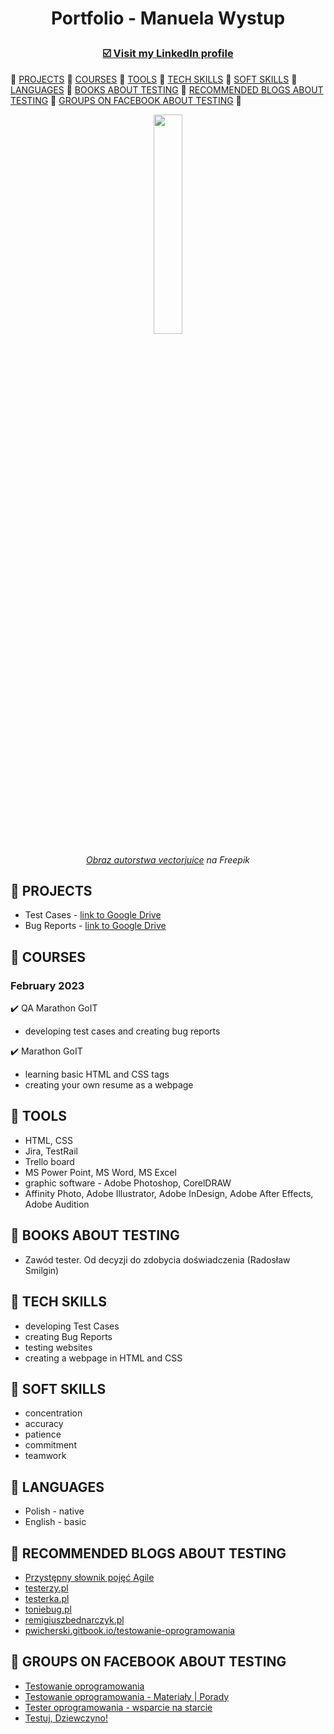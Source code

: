 # <p align="center">Portfolio - Manuela Wystup</p>

### <p align="center"><a href="https://www.linkedin.com/in/manuela-wystup/" target="_blank">☑️ Visit my <b>LinkedIn</b> profile</a></p>

🔹 [PROJECTS](#projects) 🔹 [COURSES](#courses) 🔹 [TOOLS](#tools) 🔹 [TECH SKILLS](#techskills) 🔹 [SOFT SKILLS](#softskills) 🔹 [LANGUAGES](#languages) 🔹 [BOOKS ABOUT TESTING](#books) 🔹 [RECOMMENDED BLOGS ABOUT TESTING](#blogs) 🔹 [GROUPS ON FACEBOOK ABOUT TESTING](#face) 🔹

<p align="center"><img src="https://img.freepik.com/darmowe-wektory/ilustracja-wektorowa-abstrakcyjne-pojecie-eksploracji-danych-badanie-danych-eksploracja-informacji-pozyskiwanie-hurtowni-informacji-technika-zbierania-znajdowanie-wzorcow-sztuczna-inteligencja-abstrakcyjna-metafora-uczenia-maszynowego_335657-2514.jpg?w=740&t=st=1681209043~exp=1681209643~hmac=74acbc0f4a9f5b161b12d70a2436b798c870e725e492761a8030148c1d72abc5" width="30%" height="30%"></p>

<i><p align="center"><a href="https://pl.freepik.com/darmowe-wektory/ilustracja-wektorowa-abstrakcyjne-pojecie-eksploracji-danych-badanie-danych-eksploracja-informacji-pozyskiwanie-hurtowni-informacji-technika-zbierania-znajdowanie-wzorcow-sztuczna-inteligencja-abstrakcyjna-metafora-uczenia-maszynowego_11669384.htm#from_view=detail_alsolike" target="_blank">Obraz autorstwa vectorjuice</a> na Freepik</p></i>

## 🔹 <a name="projects">PROJECTS</a>

* <a name="testcases">Test Cases - [link to Google Drive](https://drive.google.com/drive/folders/1uRpx4_OgXgrH7y2ioXnRnO88qZUV_jfE?usp=sharing)</a>
* <a name="bugreports">Bug Reports - [link to Google Drive](https://drive.google.com/drive/folders/1bXRDoh7Rx4Mj8fWwafv0iggPIZbc3sP8?usp=sharing)</a>

## 🔹 <a name="courses">COURSES</a>

### February 2023

✔️ QA Marathon GoIT
* developing test cases and creating bug reports

✔️ Marathon GoIT
* learning basic HTML and CSS tags
* creating your own resume as a webpage

## 🔹 <a name="tools">TOOLS</a>

* HTML, CSS
* Jira, TestRail
* Trello board
* MS Power Point, MS Word, MS Excel
* graphic software - Adobe Photoshop, CorelDRAW
* Affinity Photo, Adobe Illustrator, Adobe InDesign, Adobe After Effects, Adobe Audition

## 🔹 <a name="books">BOOKS ABOUT TESTING</a>

* Zawód tester. Od decyzji do zdobycia doświadczenia (Radosław Smilgin)

## 🔹 <a name="techskills">TECH SKILLS</a>

* developing Test Cases
* creating Bug Reports
* testing websites
* creating a webpage in HTML and CSS

## 🔹 <a name="softskills">SOFT SKILLS</a>

* concentration
* accuracy
* patience
* commitment
* teamwork

## 🔹 <a name="languages">LANGUAGES</a>

* Polish - native
* English - basic

## 🔹 <a name="blogs">RECOMMENDED BLOGS ABOUT TESTING</a>

* [Przystępny słownik pojęć Agile](https://sii.pl/blog/przystepny-slownik-pojec-agile/?category=zarzadzanie-projektami&tag=agile,dictionary,scrum)
* [testerzy.pl](http://testerzy.pl)
* [testerka.pl](http://testerka.pl)
* [toniebug.pl](https://www.toniebug.pl)
* [remigiuszbednarczyk.pl](https://remigiuszbednarczyk.pl)
* [pwicherski.gitbook.io/testowanie-oprogramowania](https://pwicherski.gitbook.io/testowanie-oprogramowania)

## 🔹 <a name="face">GROUPS ON FACEBOOK ABOUT TESTING</a>

* [Testowanie oprogramowania](https://www.facebook.com/groups/TestowanieOprogramowania)
* [Testowanie oprogramowania - Materiały | Porady](https://www.facebook.com/groups/testowanie)
* [Tester oprogramowania - wsparcie na starcie](https://www.facebook.com/groups/testeroprogramowania)
* [Testuj, Dziewczyno!](https://www.facebook.com/groups/testujdziewczyno)
